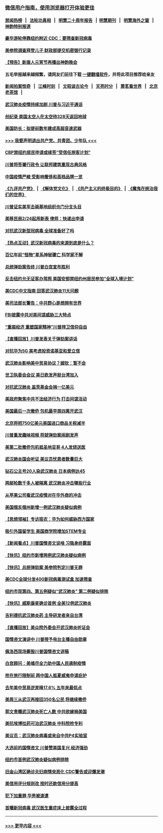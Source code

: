 ### [微信用户指南，使用浏览器打开体验更佳](https://github.com/gfw-breaker/banned-news1/blob/master/indexes/wechat-guide.md?t=0)
#### [禁闻热榜](热点新闻.md?t=0)  &nbsp;&nbsp;|&nbsp;&nbsp; [法轮功真相](https://github.com/gfw-breaker/truth/blob/master/README.md?t=0) &nbsp;&nbsp;|&nbsp;&nbsp; [明慧二十周年报告](https://github.com/gfw-breaker/mh-reports/blob/master/README.md?t=0) &nbsp;&nbsp;|&nbsp;&nbsp;[明慧期刊](https://github.com/gfw-breaker/mh-qikan) &nbsp;&nbsp;|&nbsp;&nbsp; [明慧海外之窗](https://github.com/gfw-breaker/mh-news/blob/master/README.md?t=0) &nbsp;&nbsp;|&nbsp;&nbsp; [神韵特别报道](https://github.com/gfw-breaker/mh-news/blob/master/shenyun.md?t=0)
#### [豪华游轮停靠纽约附近 CDC：要筛查新冠病毒](../pages/nsc412/n11852085.md?t=02080102) 
#### [美参院调查拜登儿子 财政部提交机密银行记录](../pages/nsc412/n11851808.md?t=02080102) 
#### [【预告】新唐人元宵节再播出神韵晚会](../pages/nsc412/n11843192.md?t=02080102) 
#### 五毛举报越来越频繁，请网友们前往下载 [一键翻墙软件](https://github.com/gfw-breaker/ssr-accounts)，并将此项目推荐给亲友
#### [新闻拍案惊奇](https://github.com/gfw-breaker/banned-news1/blob/master/pages/link4.md) &nbsp;&nbsp;|&nbsp;&nbsp; [江峰时刻](https://github.com/gfw-breaker/banned-news1/blob/master/pages/link4.md) &nbsp;&nbsp;|&nbsp;&nbsp; [文昭谈古论今](https://github.com/gfw-breaker/banned-news1/blob/master/pages/link4.md) &nbsp;&nbsp;|&nbsp;&nbsp; [天亮时分](https://github.com/gfw-breaker/banned-news1/blob/master/pages/link4.md) &nbsp;&nbsp;|&nbsp;&nbsp; [萧茗看世界](https://github.com/gfw-breaker/banned-news1/blob/master/pages/link4.md) &nbsp;&nbsp;|&nbsp;&nbsp; [北京老茶馆](https://github.com/gfw-breaker/banned-news1/blob/master/pages/link4.md) &nbsp;&nbsp;|&nbsp;&nbsp; 
#### [武汉肺炎疫情持续加剧 川普与习近平通话](../pages/nsc412/n11851613.md?t=02080102) 
#### [创纪录 美国太空人在太空待328天返回地球](../pages/nsc412/n11851266.md?t=02080102) 
#### [美国防长：拟提前数年建成高超音速武器](../pages/nsc412/n11850959.md?t=02080102) 
#### [>>> 我要声明退出共产党、共青团、少年队 <<<](https://github.com/begood0513/goodnews/blob/master/quit/letter.md) 
#### [CBP禁纽约居民申请或续签“受信任旅客计划”](../pages/nsc412/n11850857.md?t=02080102) 
#### [川普将签署行政令 让联邦建筑重现古典风格](../pages/nsc412/n11850654.md?t=02080102) 
#### [中国疫情严峻 受影响奢侈和高档品牌一览](../pages/nsc412/n11850319.md?t=02080102) 
#### [《九评共产党》](https://github.com/begood0513/9ping.md/blob/master/README.md) &nbsp;|&nbsp; [《解体党文化》](../../../../jtdwh.md/blob/master/README.md)  &nbsp;|&nbsp; [《共产主义的终极目的》](../../../../gczydzjmd.md/blob/master/README.md) &nbsp;|&nbsp; [《魔鬼在统治我们的世界》](../../../../mgztzwmdsj.md/blob/master/README.md) 
#### [川普证实美军击毙基地组织也门分支头目](../pages/nsc412/n11850383.md?t=02080102) 
#### [美移民局2/24起用新表 律师：快递出申请](../pages/nsc412/n11848220.md?t=02080102) 
#### [对抗武汉新型冠病毒 全球准备好了吗](../pages/nsc412/n11850142.md?t=02080102) 
#### [【热点互动】武汉新冠病毒的来源到底是什么？](../pages/nsc412/n11849749.md?t=02080102) 
#### [百亿年前“怪物”星系神秘骤亡 科学家不解](../pages/nsc412/n11849863.md?t=02080102) 
#### [总统弹劾案告终 川普白宫宣布胜利](../pages/nsc412/n11849985.md?t=02080102) 
#### [反击纽约允无证客办驾照  美国安部禁纽约州居民参加“全球入境计划”](../pages/nsc412/n11849828.md?t=02080102) 
#### [美CDC中文指南 回答武汉肺炎11大问题](../pages/nsc412/n11849703.md?t=02080102) 
#### [美司法部长警告：中共野心是想拥有世界](../pages/nsc412/n11849769.md?t=02080102) 
#### [FBI披露中共对美间谍威胁三大特点](../pages/nsc412/n11849700.md?t=02080102) 
#### [“重振经济 重塑国家精神”川普捍卫信仰自由](../pages/nsc412/n11849641.md?t=02080102) 
#### [【直播回放】川普发表关于弹劾案讲话](../pages/nsc412/n11849472.md?t=02080102) 
#### [对抗华为5G 美考虑投资诺基亚和爱立信](../pages/nsc412/n11849510.md?t=02080102) 
#### [武汉肺炎影响美中贸易协议？姆钦：暂不会](../pages/nsc412/n11849497.md?t=02080102) 
#### [世卫执委会会议 美日欧发声挺台湾加入](../pages/nsc412/n11849433.md?t=02080102) 
#### [对抗武汉肺炎 盖茨基金会捐一亿美元](../pages/nsc412/n11848953.md?t=02080102) 
#### [美政府聚焦中共不法经济行为 打击间谍活动](../pages/nsc412/n11849322.md?t=02080102) 
#### [美国最后一次撤侨 包机最早周四离开武汉](../pages/nsc412/n11849395.md?t=02080102) 
#### [北京将把750亿美元美国进口商品关税减半](../pages/nsc412/n11848896.md?t=02080102) 
#### [川普重发趣味视频 将就弹劾案闹剧发声](../pages/nsc412/n11848715.md?t=02080102) 
#### [美第二批撤侨包机抵圣地亚哥 4人发烧送医](../pages/nsc412/n11847923.md?t=02080102) 
#### [武汉肺炎国会听证 美议员忧患者数量巨大](../pages/nsc412/n11844851.md?t=02080102) 
#### [钻石公主号20人染武汉肺炎 日本病例达45](../pages/nsc412/n11847823.md?t=02080102) 
#### [两邮轮数千多人被隔离 武汉肺炎冲击哪些行业](../pages/nsc412/n11847456.md?t=02080102) 
#### [从苹果公司看武汉疫情对在华外商的冲击](../pages/nsc412/n11847586.md?t=02080102) 
#### [美国俄亥俄州新增一例武汉肺炎疑似病例](../pages/nsc412/n11847714.md?t=02080102) 
#### [【思想领袖】专访班农：华为如何威胁西方国家](../pages/nsc412/n11847306.md?t=02080102) 
#### [吸引外国留学生 美国商学院增加STEM专业](../pages/nsc412/n11847417.md?t=02080102) 
#### [【新闻看点】川普国情咨文说啥 习隐身终露面](../pages/nsc412/n11847016.md?t=02080102) 
#### [【快讯】纽约市新增两例武汉肺炎疑似病例](../pages/nsc412/n11847250.md?t=02080102) 
#### [【快讯】总统弹劾案 美参院判定川普无罪](../pages/nsc412/n11847316.md?t=02080102) 
#### [美CDC全球分发400新冠病毒测试盒 加速筛查](../pages/nsc412/n11847260.md?t=02080102) 
#### [纽约市现第四、第五例疑似“武汉肺炎”   第二例疑似排除](../pages/nsc412/n11847332.md?t=02080102) 
#### [【快讯】威斯康星确诊首例 全美12例武汉肺炎](../pages/nsc412/n11847162.md?t=02080102) 
#### [吉利德抗武汉肺炎药 主导研发者来自台湾](../pages/nsc412/n11847064.md?t=02080102) 
#### [【直播回放】美众院外委会开武汉肺炎听证会](../pages/nsc412/n11846727.md?t=02080102) 
#### [国情咨文演讲中 川普授予电台主播自由勋章](../pages/nsc412/n11846815.md?t=02080102) 
#### [佩洛西现场撕毁川普国情咨文讲稿](../pages/nsc412/n11846724.md?t=02080102) 
#### [白宫顾问：美竭尽全力助中国人民遏制疫情](../pages/nsc412/n11846756.md?t=02080102) 
#### [抢在旅行限制前 两中国人抵夏威夷申请庇护](../pages/nsc412/n11846866.md?t=02080102) 
#### [去年美中贸易逆差降17.6% 五年来最低点](../pages/nsc412/n11846755.md?t=02080102) 
#### [美周三从武汉再接回350名公民 将继续撤侨](../pages/nsc412/n11846705.md?t=02080102) 
#### [郭文贵曝武汉肺炎死亡人数 中共欲嫁祸美国](../pages/nsc412/n11846240.md?t=02080102) 
#### [美抗埃博拉药可治武汉肺炎 中科院抢专利](../pages/nsc412/n11846409.md?t=02080102) 
#### [美议员：武汉肺炎病毒或来自中共P4实验室](../pages/nsc412/n11846043.md?t=02080102) 
#### [大选前的国情咨文 川普赞美国复兴 经济强劲](../pages/nsc412/n11845526.md?t=02080102) 
#### [纽约市首例武汉肺炎疑似病例排除](../pages/nsc412/n11844989.md?t=02080102) 
#### [旧金山湾区确诊夫妇病情突恶化 CDC警告或迎爆发潮](../pages/nsc412/n11845730.md?t=02080102) 
#### [美信用评分规则改  按时还款信用分提高](../pages/nsc412/n11845488.md?t=02080102) 
#### [犯下加重罪 华男被速遣](../pages/nsc412/n11845476.md?t=02080102) 
#### [首曝新冠病毒 武汉医生重症床上披露全过程](../pages/nsc412/n11845150.md?t=02080102) 

----
#### [ >>> 更早内容 <<< ](../indexes/nsc412-earlier.md)
